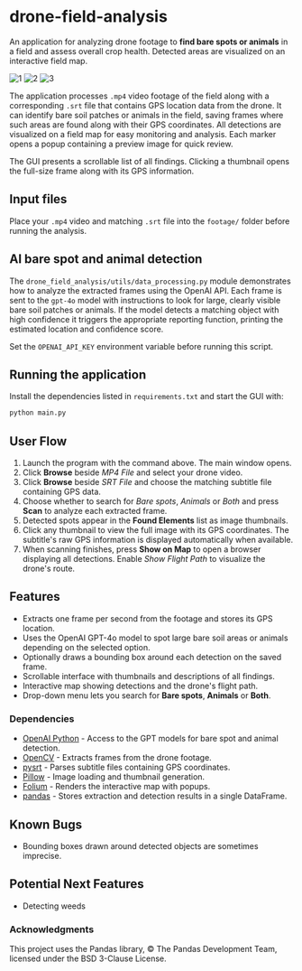 # drone-field-analysis
An application for analyzing drone footage to **find bare spots or animals** in a field and assess overall crop health. Detected areas are visualized on an interactive field map.

![1](https://github.com/user-attachments/assets/3411ca3e-d507-4cae-9685-a223fbc913ef)
![2](https://github.com/user-attachments/assets/b7257ed3-f23f-4f6c-b358-dbb9129e6eb5)
![3](https://github.com/user-attachments/assets/10dbed14-80cc-4109-a7cd-b34165f31edb)


The application processes `.mp4` video footage of the field along with a corresponding `.srt` file that contains GPS location data from the drone.
It can identify bare soil patches or animals in the field, saving frames where such areas are found along with their GPS coordinates.
All detections are visualized on a field map for easy monitoring and analysis. Each marker opens a popup containing a preview image for quick review.

The GUI presents a scrollable list of all findings. Clicking a thumbnail opens the full-size frame along with its GPS information.

## Input files
Place your `.mp4` video and matching `.srt` file into the `footage/` folder before running the analysis.

## AI bare spot and animal detection

The `drone_field_analysis/utils/data_processing.py` module demonstrates how to analyze the extracted frames using
the OpenAI API. Each frame is sent to the `gpt-4o` model with instructions to look
for large, clearly visible bare soil patches or animals. If the model detects a
matching object with high confidence it triggers the appropriate reporting function,
printing the estimated location and confidence score.

Set the `OPENAI_API_KEY` environment variable before running this script.

## Running the application

Install the dependencies listed in `requirements.txt` and start the GUI with:

```bash
python main.py
```

## User Flow

1. Launch the program with the command above. The main window opens.
2. Click **Browse** beside *MP4 File* and select your drone video.
3. Click **Browse** beside *SRT File* and choose the matching subtitle file containing GPS data.
4. Choose whether to search for *Bare spots*, *Animals* or *Both* and press **Scan** to analyze each extracted frame.
5. Detected spots appear in the **Found Elements** list as image thumbnails.
6. Click any thumbnail to view the full image with its GPS coordinates. The subtitle's raw GPS
   information is displayed automatically when available.
7. When scanning finishes, press **Show on Map** to open a browser displaying all detections. Enable *Show Flight Path* to visualize the drone's route.

## Features

- Extracts one frame per second from the footage and stores its GPS location.
- Uses the OpenAI GPT-4o model to spot large bare soil areas or animals depending on the selected option.
- Optionally draws a bounding box around each detection on the saved frame.
- Scrollable interface with thumbnails and descriptions of all findings.
- Interactive map showing detections and the drone's flight path.
- Drop-down menu lets you search for **Bare spots**, **Animals** or **Both**.

### Dependencies

- [OpenAI Python](https://github.com/openai/openai-python) - Access to the GPT models for bare spot and animal detection.
- [OpenCV](https://opencv.org/) - Extracts frames from the drone footage.
- [pysrt](https://github.com/byroot/pysrt) - Parses subtitle files containing GPS coordinates.
- [Pillow](https://python-pillow.org/) - Image loading and thumbnail generation.
- [Folium](https://github.com/python-visualization/folium) - Renders the interactive map with popups.
- [pandas](https://pandas.pydata.org/) - Stores extraction and detection results in a single DataFrame.

## Known Bugs

- Bounding boxes drawn around detected objects are sometimes imprecise.

## Potential Next Features

- Detecting weeds

### Acknowledgments
This project uses the Pandas library, © The Pandas Development Team, licensed under the BSD 3-Clause License.
